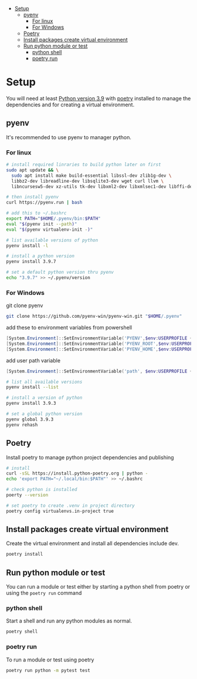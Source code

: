 - [Setup](#setup)
  - [pyenv](#pyenv)
    - [For linux](#for-linux)
    - [For Windows](#for-windows)
  - [Poetry](#poetry)
  - [Install packages create virtual environment](#install-packages-create-virtual-environment)
  - [Run python module or test](#run-python-module-or-test)
    - [python shell](#python-shell)
    - [poetry run](#poetry-run)


# Setup

You will need at least [Python version 3.9](https://www.python.org/downloads/release/python-397/) with [poetry](https://python-poetry.org/) installed to manage the dependencies and for creating a virtual environment.

## pyenv

It's recommended to use pyenv to manager python.

### For linux

```bash
# install required linraries to build python later on first
sudo apt update && \
  sudo apt install make build-essential libssl-dev zlib1g-dev \
  libbz2-dev libreadline-dev libsqlite3-dev wget curl llvm \
  libncursesw5-dev xz-utils tk-dev libxml2-dev libxmlsec1-dev libffi-dev liblzma-dev

# then install pyenv
curl https://pyenv.run | bash

# add this to ~/.bashrc
export PATH="$HOME/.pyenv/bin:$PATH"
eval "$(pyenv init --path)"
eval "$(pyenv virtualenv-init -)"

# list available versions of python
pyenv install -l

# install a python version
pyenv install 3.9.7

# set a default python version thru pyenv
echo "3.9.7" >> ~/.pyenv/version
```

### For Windows

git clone pyenv

```bash
git clone https://github.com/pyenv-win/pyenv-win.git "$HOME/.pyenv"
```

add these to environment variables from powershell

```powershell
[System.Environment]::SetEnvironmentVariable('PYENV',$env:USERPROFILE + "\.pyenv\pyenv-win\","User")
[System.Environment]::SetEnvironmentVariable('PYENV_ROOT',$env:USERPROFILE + "\.pyenv\pyenv-win\","User")
[System.Environment]::SetEnvironmentVariable('PYENV_HOME',$env:USERPROFILE + "\.pyenv\pyenv-win\","User")
```

add user path variable

```powershell
[System.Environment]::SetEnvironmentVariable('path', $env:USERPROFILE + "\.pyenv\pyenv-win\bin;" + $env:USERPROFILE + "\.pyenv\pyenv-win\shims;" + [System.Environment]::GetEnvironmentVariable('path', "User"),"User")
```

```bash
# list all available versions
pyenv install --list

# install a version of python
pyenv install 3.9.3

# set a global python version
pyenv global 3.9.3
pyenv rehash
```

## Poetry

Install poetry to manage python project dependencies and publishing

```bash
# install
curl -sSL https://install.python-poetry.org | python -
echo 'export PATH="~/.local/bin:$PATH"' >> ~/.bashrc

# check python is installed
poerty --version

# set poetry to create .venv in project directory
poetry config virtualenvs.in-project true
```

## Install packages create virtual environment

Create the virtual environment and install all dependencies include dev.

```bash
poetry install
```

## Run python module or test

You can run a module or test either by starting a python shell from poetry or using the `poetry run` command

### python shell

Start a shell and run any python modules as normal.

```bash
poetry shell
```

### poetry run

To run a module or test using poetry

```bash
poetry run python -m pytest test
```
